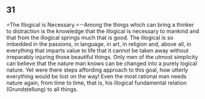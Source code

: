## 31

=The Illogical is Necessary.=--Among the things which can bring a
thinker to distraction is the knowledge that the illogical is necessary
to mankind and that from the illogical springs much that is good. The
illogical is so imbedded in the passions, in language, in art, in
religion and, above all, in everything that imparts value to life that
it cannot be taken away without irreparably injuring those beautiful
things. Only men of the utmost simplicity can believe that the nature
man knows can be changed into a purely logical nature. Yet were there
steps affording approach to this goal, how utterly everything would be
lost on the way! Even the most rational man needs nature again, from
time to time, that is, his illogical fundamental relation
(Grundstellung) to all things.



